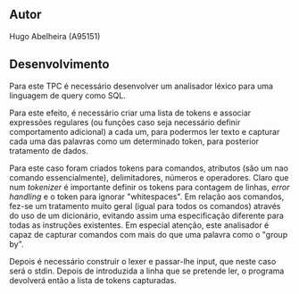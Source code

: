 ## Autor
Hugo Abelheira (A95151)

## Desenvolvimento
Para este TPC é necessário desenvolver um analisador léxico para uma linguagem de query como SQL.

Para este efeito, é necessário criar uma lista de tokens e associar expressões regulares (ou funções caso seja necessário definir comportamento adicional) a cada um, para podermos ler texto e capturar cada uma das palavras como um determinado token, para posterior tratamento de dados. 

Para este caso foram criados tokens para comandos, atributos (são um nao comando essencialmente), delimitadores, números e operadores. Claro que num *tokenizer* é importante definir os tokens para contagem de linhas, *error handling* e o token para ignorar "whitespaces". Em relação aos comandos, fez-se um tratamento muito geral (igual para todos os comandos) através do uso de um dicionário, evitando assim uma especificação diferente para todas as instruções existentes. Em especial atenção, este analisador é capaz de capturar comandos com mais do que uma palavra como o "group by".

Depois é necessário construir o lexer e passar-lhe input, que neste caso será o stdin. Depois de introduzida a linha que se pretende ler, o programa devolverá então a lista de tokens capturadas.